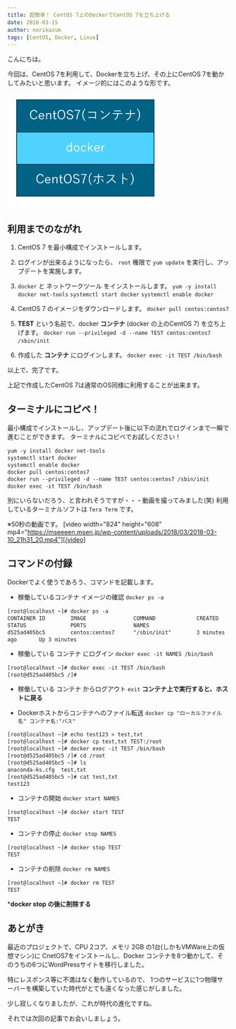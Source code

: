 ```yaml
---
title: 超簡単！ CentOS 7上のDockerでCentOS 7を立ち上げる
date: 2018-03-15
author: norikazum
tags: [CentOS, Docker, Linux]
---
```


こんにちは。

今回は、CentOS 7を利用して、Dockerを立ち上げ、その上にCentOS 7を動かしてみたいと思います。
イメージ的にはこのような形です。

<a href="images/activate-docker-and-start-centos7-1.png"><img src="images/activate-docker-and-start-centos7-1.png" alt="" width="347" height="258" class="aligncenter size-full wp-image-6812" /></a>


## 利用までのながれ

1. CentOS 7 を最小構成でインストールします。

1. ログインが出来るようになったら、 `root` 権限で `yum update` を実行し、アップデートを実施します。

1. `docker` と ネットワークツール をインストールします。
`yum -y install docker net-tools`
`systemctl start docker`
`systemctl enable docker`

1. CentOS 7 のイメージをダウンロードします。
`docker pull centos:centos7`

1. **TEST** という名前で、docker **コンテナ** (docker の上のCentOS 7) を立ち上げます。
`docker run --privileged -d --name TEST centos:centos7 /sbin/init`

1. 作成した **コンテナ** にログインします。
`docker exec -it TEST /bin/bash`

以上で、完了です。

上記で作成したCentOS 7は通常のOS同様に利用することが出来ます。

## ターミナルにコピペ！

最小構成でインストールし、アップデート後に以下の流れでログインまで一瞬で進むことができます。
ターミナルにコピペでお試しください！


```
yum -y install docker net-tools
systemctl start docker
systemctl enable docker
docker pull centos:centos7
docker run --privileged -d --name TEST centos:centos7 /sbin/init
docker exec -it TEST /bin/bash
```

別にいらないだろう、と言われそうですが・・・動画を撮ってみました(笑)
利用しているターミナルソフトは `Tera Term` です。

※50秒の動画です。
[video width="824" height="608" mp4="https://mseeeen.msen.jp/wp-content/uploads/2018/03/2018-03-10_21h31_20.mp4"][/video]

## コマンドの付録

Dockerでよく使うであろう、コマンドを記載します。

- 稼働しているコンテナ イメージの確認
`docker ps -a`

```
[root@localhost ~]# docker ps -a
CONTAINER ID        IMAGE               COMMAND             CREATED             STATUS              PORTS               NAMES
d525ad405bc5        centos:centos7      "/sbin/init"        3 minutes ago       Up 3 minutes
```

- 稼働している コンテナ にログイン
`docker exec -it NAMES /bin/bash`

```
[root@localhost ~]# docker exec -it TEST /bin/bash
[root@d525ad405bc5 /]#
```

- 稼働している コンテナ からログアウト
`exit`
**コンテナ上で実行すると、ホストに戻る**

- Dockerホストからコンテナへのファイル転送
`docker cp "ローカルファイル名" コンテナ名:"パス"`
```
[root@localhost ~]# echo test123 > test,txt
[root@localhost ~]# docker cp test,txt TEST:/root
[root@localhost ~]# docker exec -it TEST /bin/bash
[root@d525ad405bc5 /]# cd /root
[root@d525ad405bc5 ~]# ls
anaconda-ks.cfg  test,txt
[root@d525ad405bc5 ~]# cat test,txt
test123
```

- コンテナの開始
`docker start NAMES`
```
[root@localhost ~]# docker start TEST
TEST
```

- コンテナの停止
`docker stop NAMES`
```
[root@localhost ~]# docker stop TEST
TEST
```

- コンテナの削除
`docker rm NAMES`
```
[root@localhost ~]# docker rm TEST
TEST
```
***docker stop の後に削除する**

## あとがき

最近のプロジェクトで、CPU 2コア、メモリ 2GB の1台(しかもVMWare上の仮想マシン)に
CnetOS7をインストールし、Docker コンテナを8つ動かして、そのうちの6つにWordPressサイトを移行しました。

特にレスポンス等に不満はなく動作しているので、
1つのサービスに1つ物理サーバーを構築していた時代がとても遠くなった感じがしました。

少し寂しくなりましたが、これが時代の進化ですね。

それでは次回の記事でお会いしましょう。